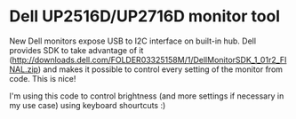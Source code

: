 # Dell UP2516D/UP2716D monitor tool

New Dell monitors expose USB to I2C interface on built-in hub. Dell provides SDK to take advantage of it (http://downloads.dell.com/FOLDER03325158M/1/DellMonitorSDK_1_01r2_FINAL.zip) and makes it possible to control every setting of the monitor from code. This is nice!

I'm using this code to control brightness (and more settings if necessary in my use case) using keyboard shourtcuts :)

